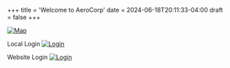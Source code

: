+++
title = 'Welcome to AeroCorp'
date = 2024-06-18T20:11:33-04:00
draft = false
+++

[![Map](/AROCP/public/images/AeroCorpLogo.png)](/AROCP/public/map/index.html)

Local Login
[![Login](/AROCP/public/images/eve-sso-login-black-large.png)](https://login.eveonline.com/oauth/authorize?response_type=code&redirect_uri=http://localhost:1313/AROCP/public/map/&client_id=db8e339897bb417f971ff07ef617e967&scope=publicData%20esi-location.read_location.v1%20esi-location.read_ship_type.v1%20esi-skills.read_skills.v1%20esi-skills.read_skillqueue.v1%20esi-universe.read_structures.v1%20esi-ui.write_waypoint.v1%20esi-fittings.read_fittings.v1%20esi-fittings.write_fittings.v1%20esi-location.read_online.v1%20esi-clones.read_implants.v1%20esi-characters.read_fatigue.v1)

Website Login
[![Login](/AROCP/public/images/eve-sso-login-black-large.png)](https://login.eveonline.com/oauth/authorize?response_type=code&redirect_uri=https://www.instacardapp.com/AROCP/public/map/&client_id=5fe7b21736e748c6a78d9e4f98ff536e&scope=publicData%20esi-location.read_location.v1%20esi-location.read_ship_type.v1%20esi-skills.read_skillqueue.v1%20esi-universe.read_structures.v1%20esi-fleets.read_fleet.v1%20esi-fleets.write_fleet.v1%20esi-ui.write_waypoint.v1%20esi-fittings.read_fittings.v1%20esi-fittings.write_fittings.v1%20esi-location.read_online.v1%20esi-clones.read_implants.v1%20esi-characters.read_fatigue.v1)


